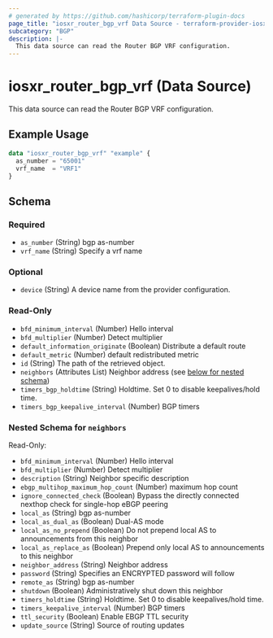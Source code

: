 ```yaml
---
# generated by https://github.com/hashicorp/terraform-plugin-docs
page_title: "iosxr_router_bgp_vrf Data Source - terraform-provider-iosxr"
subcategory: "BGP"
description: |-
  This data source can read the Router BGP VRF configuration.
---
```


# iosxr_router_bgp_vrf (Data Source)

This data source can read the Router BGP VRF configuration.

## Example Usage

```terraform
data "iosxr_router_bgp_vrf" "example" {
  as_number = "65001"
  vrf_name  = "VRF1"
}
```

<!-- schema generated by tfplugindocs -->
## Schema

### Required

- `as_number` (String) bgp as-number
- `vrf_name` (String) Specify a vrf name

### Optional

- `device` (String) A device name from the provider configuration.

### Read-Only

- `bfd_minimum_interval` (Number) Hello interval
- `bfd_multiplier` (Number) Detect multiplier
- `default_information_originate` (Boolean) Distribute a default route
- `default_metric` (Number) default redistributed metric
- `id` (String) The path of the retrieved object.
- `neighbors` (Attributes List) Neighbor address (see [below for nested schema](#nestedatt--neighbors))
- `timers_bgp_holdtime` (String) Holdtime. Set 0 to disable keepalives/hold time.
- `timers_bgp_keepalive_interval` (Number) BGP timers

<a id="nestedatt--neighbors"></a>
### Nested Schema for `neighbors`

Read-Only:

- `bfd_minimum_interval` (Number) Hello interval
- `bfd_multiplier` (Number) Detect multiplier
- `description` (String) Neighbor specific description
- `ebgp_multihop_maximum_hop_count` (Number) maximum hop count
- `ignore_connected_check` (Boolean) Bypass the directly connected nexthop check for single-hop eBGP peering
- `local_as` (String) bgp as-number
- `local_as_dual_as` (Boolean) Dual-AS mode
- `local_as_no_prepend` (Boolean) Do not prepend local AS to announcements from this neighbor
- `local_as_replace_as` (Boolean) Prepend only local AS to announcements to this neighbor
- `neighbor_address` (String) Neighbor address
- `password` (String) Specifies an ENCRYPTED password will follow
- `remote_as` (String) bgp as-number
- `shutdown` (Boolean) Administratively shut down this neighbor
- `timers_holdtime` (String) Holdtime. Set 0 to disable keepalives/hold time.
- `timers_keepalive_interval` (Number) BGP timers
- `ttl_security` (Boolean) Enable EBGP TTL security
- `update_source` (String) Source of routing updates



